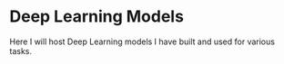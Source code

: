 # Deep Learning Models

Here I will host Deep Learning models I have built and used for various tasks.

